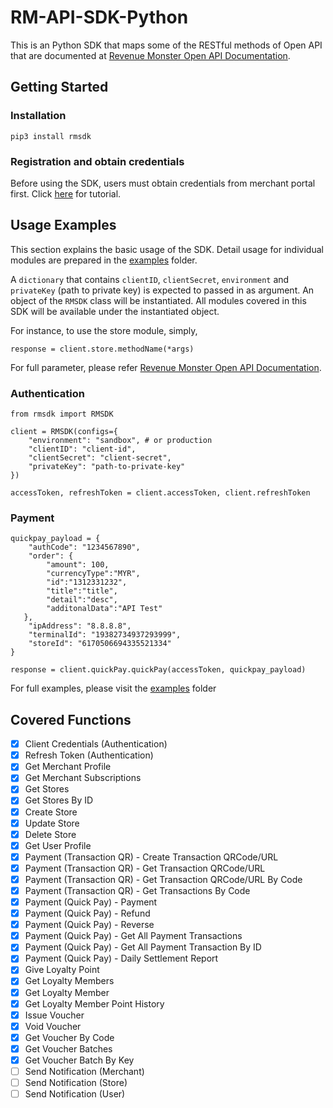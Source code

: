# RM-API-SDK-Python

This is an Python SDK that maps some of the RESTful methods of Open API that are documented at [Revenue Monster Open API Documentation](doc.revenuemonster.my).

## Getting Started

### Installation

```
pip3 install rmsdk
```

### Registration and obtain credentials

Before using the SDK, users must obtain credentials from merchant portal first. Click [here](https://github.com/RevenueMonster/RM-API-SDK-Python/blob/master/docs/merchant-portal.md) for tutorial.

## Usage Examples

This section explains the basic usage of the SDK. Detail usage for individual modules are prepared in the [examples](https://github.com/RevenueMonster/RM-API-SDK-Python/tree/master/examples) folder.

A `dictionary` that contains `clientID`, `clientSecret`, `environment` and `privateKey` (path to private key) is expected to passed in as argument. An object of the `RMSDK` class will be instantiated. All modules covered in this SDK will be available under the instantiated object.

For instance, to use the store module, simply,

```
response = client.store.methodName(*args)
```

For full parameter, please refer [Revenue Monster Open API Documentation](doc.revenuemonster.my).


### Authentication


```
from rmsdk import RMSDK

client = RMSDK(configs={
    "environment": "sandbox", # or production
    "clientID": "client-id",
    "clientSecret": "client-secret",
    "privateKey": "path-to-private-key"
})

accessToken, refreshToken = client.accessToken, client.refreshToken
```

### Payment

```
quickpay_payload = {
    "authCode": "1234567890",
    "order": {
        "amount": 100,
        "currencyType":"MYR",
        "id":"1312331232",
        "title":"title",
        "detail":"desc",
        "additonalData":"API Test"
   },
    "ipAddress": "8.8.8.8",
    "terminalId": "19382734937293999",
    "storeId": "6170506694335521334"
}

response = client.quickPay.quickPay(accessToken, quickpay_payload)
```

For full examples, please visit the [examples](https://github.com/RevenueMonster/RM-API-SDK-Python/tree/master/examples) folder


## Covered Functions

- [x] Client Credentials (Authentication)
- [x] Refresh Token (Authentication)
- [x] Get Merchant Profile
- [x] Get Merchant Subscriptions
- [x] Get Stores
- [x] Get Stores By ID
- [x] Create Store
- [x] Update Store
- [x] Delete Store
- [x] Get User Profile
- [x] Payment (Transaction QR) - Create Transaction QRCode/URL
- [x] Payment (Transaction QR) - Get Transaction QRCode/URL
- [x] Payment (Transaction QR) - Get Transaction QRCode/URL By Code
- [x] Payment (Transaction QR) - Get Transactions By Code
- [x] Payment (Quick Pay) - Payment
- [x] Payment (Quick Pay) - Refund
- [x] Payment (Quick Pay) - Reverse
- [x] Payment (Quick Pay) - Get All Payment Transactions
- [x] Payment (Quick Pay) - Get All Payment Transaction By ID
- [x] Payment (Quick Pay) - Daily Settlement Report
- [x] Give Loyalty Point
- [x] Get Loyalty Members
- [x] Get Loyalty Member
- [x] Get Loyalty Member Point History
- [x] Issue Voucher
- [x] Void Voucher
- [x] Get Voucher By Code
- [x] Get Voucher Batches
- [x] Get Voucher Batch By Key
- [ ] Send Notification (Merchant)
- [ ] Send Notification (Store)
- [ ] Send Notification (User)